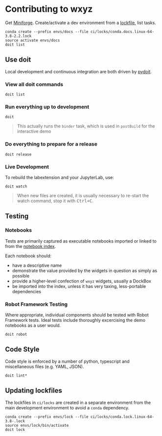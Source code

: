 # Contributing to wxyz

Get [Miniforge][]. Create/activate a dev environment from a [lockfile][], list tasks.

    conda create --prefix envs/docs --file ci/locks/conda.docs.linux-64-3.8-2.2.lock
    source activate envs/docs
    doit list

[miniforge]: https://github.com/conda-forge/miniforge/releases
[lockfile]: ./ci/locks

## Use doit

Local development and continuous integration are both driven by [pydoit](https://pydoit.org/contents.html).

### View all doit commands

    doit list

### Run everything up to development

    doit

> This actually runs the `binder` task, which is used in `postBuild` for the
> interactive demo

### Do everything to prepare for a release

    doit release

### Live Development

To rebuild the labextension and your JupyterLab, use:

    doit watch

> When new files are created, it is usually necessary to re-start the watch command,
> stop it with <kbd>Ctrl+C</kbd>.

## Testing

### Notebooks

Tests are primarily captured as executable notebooks imported or linked to from
the [notebook index](src/py/wxyz_notebooks/src/wxyz/notebooks/index.ipynb).

Each notebook should:

- have a descriptive name
- demonstrate the value provided by the widgets in question as simply as possible
- provide a higher-level confection of `wxyz` widgets, usually a DockBox
- be imported into the index, unless it has very taxing, less-portable dependencies

### Robot Framework Testing

Where appropriate, individual components should be tested with Robot Framework
tests. Ideal tests include thoroughly excercising the demo notebooks as a user would.

    doit robot

## Code Style

Code style is enforced by a number of python, typescript and miscellaneous files
(e.g. YAML, JSON).

    doit lint*

## Updating lockfiles

The lockfiles in `ci/locks` are created in a separate environment from the main
development environment to avoid a `conda` dependency.

    conda create --prefix envs/lock --file ci/locks/conda.lock.linux-64-3.8-.lock
    source envs/lock/bin/activate
    doit lock
